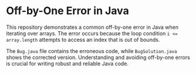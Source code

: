 # Off-by-One Error in Java
This repository demonstrates a common off-by-one error in Java when iterating over arrays. The error occurs because the loop condition `i <= array.length` attempts to access an index that is out of bounds. 

The `Bug.java` file contains the erroneous code, while `BugSolution.java` shows the corrected version.  Understanding and avoiding off-by-one errors is crucial for writing robust and reliable Java code. 